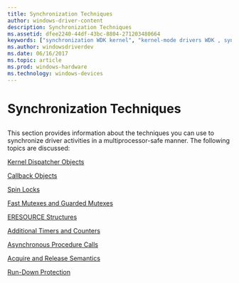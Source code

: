 ```yaml
---
title: Synchronization Techniques
author: windows-driver-content
description: Synchronization Techniques
ms.assetid: dfee2240-44df-43bc-8804-271203480664
keywords: ["synchronization WDK kernel", "kernel-mode drivers WDK , synchronization", "thread synchronization WDK kernel", "simultaneous access protection WDK kernel", "data integrity WDK kernel", "integrity WDK kernel"]
ms.author: windowsdriverdev
ms.date: 06/16/2017
ms.topic: article
ms.prod: windows-hardware
ms.technology: windows-devices
---
```


# Synchronization Techniques


## <a href="" id="ddk-synchronization-techniques-kg"></a>


This section provides information about the techniques you can use to synchronize driver activities in a multiprocessor-safe manner. The following topics are discussed:

[Kernel Dispatcher Objects](kernel-dispatcher-objects.md)

[Callback Objects](callback-objects.md)

[Spin Locks](spin-locks.md)

[Fast Mutexes and Guarded Mutexes](fast-mutexes-and-guarded-mutexes.md)

[ERESOURCE Structures](eresource-structures.md)

[Additional Timers and Counters](additional-timers-and-counters.md)

[Asynchronous Procedure Calls](asynchronous-procedure-calls.md)

[Acquire and Release Semantics](acquire-and-release-semantics.md)

[Run-Down Protection](run-down-protection.md)

 

 




